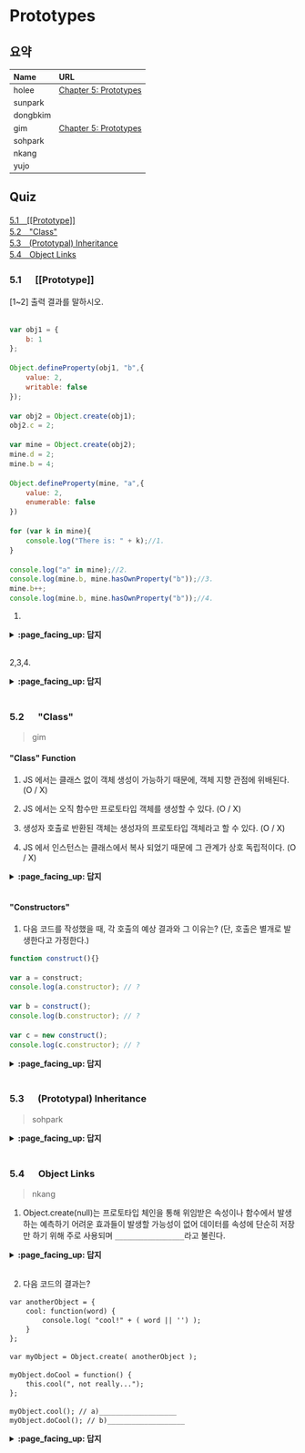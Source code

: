 # Prototypes

## 요약
| Name | URL |
|:---|:---|
| holee | [Chapter 5: Prototypes](https://github.com/hochan222/Everything-in-JavaScript/wiki/Chapter-5:-Prototypes) |
| sunpark |  |
| dongbkim |  |
| gim | [Chapter 5: Prototypes](https://velog.io/@mkitigy/You-Dont-Know-JS-this-Object-Prototypes) |
| sohpark |  |
| nkang |  |
| yujo |  |

## Quiz

[5.1　[[Prototype]]](#51---Prototype)<br>
[5.2　"Class"](#52---Class)<br>
[5.3　(Prototypal) Inheritance](#53---Prototypal-Inheritance)<br>
[5.4　Object Links](#54---Object-Links)<br>

### 5.1 　  [[Prototype]]


[1~2] 출력 결과를 말하시오.
```js

var obj1 = {
	b: 1
};

Object.defineProperty(obj1, "b",{
	value: 2,
	writable: false
});

var obj2 = Object.create(obj1);
obj2.c = 2;

var mine = Object.create(obj2);
mine.d = 2;
mine.b = 4;

Object.defineProperty(mine, "a",{
    value: 2,
    enumerable: false
})

for (var k in mine){
    console.log("There is: " + k);//1.
}

console.log("a" in mine);//2.
console.log(mine.b, mine.hasOwnProperty("b"));//3.
mine.b++;
console.log(mine.b, mine.hasOwnProperty("b"));//4.
```

1.   

<details>
<summary> <b> :page_facing_up: 답지 </b>  </summary>
<div markdown="1">

```shell
There is: d
There is: c
There is: b
```
![mine object](./fig/mine.png)

> the [[Prototype]] chain is consulted, one link at a time...

</div>
</details>
<br>
  
2,3,4.    

<details>
<summary> <b> :page_facing_up: 답지 </b>  </summary>
<div markdown="1">

2. true      
3. 2 false    
4. 2 false   

</div>
</details>
<br>



### 5.2 　  "Class"

> gim

#### "Class" Function

1. JS 에서는 클래스 없이 객체 생성이 가능하기 때문에, 객체 지향 관점에 위배된다. (O / X)

2. JS 에서는 오직 함수만 프로토타입 객체를 생성할 수 있다. (O / X)

3. 생성자 호출로 반환된 객체는 생성자의 프로토타입 객체라고 할 수 있다. (O / X)

4. JS 에서 인스턴스는 클래스에서 복사 되었기 때문에 그 관계가 상호 독립적이다. (O / X)

<details>
<summary> <b> :page_facing_up: 답지 </b>  </summary>
<div markdown="1">

1. JS는 클래스 없이 객체 생성이 가능하기 때문에, 객체 지향 관점에 위배된다. (O / __X__)
> JS 는 객체 지향 언어지만, 클래스 없이 직접 객체가 생성 가능한 독특한 언어이다.

2. JS 에서는 오직 함수만 프로토타입 객체를 생성할 수 있다. (__O__ / X)

3. 생성자 호출로 반환된 객체는 생성자의 프로토타입 객체라고 할 수 있다. (O / __X__)
> 생성자 호출로 반환된 객체는 인스턴스 객체이고, 그 객체는 내부에 생성자 함수의 프로토타입 객체에 대한 링크를 가지고 있다.

4. JS 에서 인스턴스는 클래스에서 복사 되었기 때문에 그 관계가 상호 독립적이다. (O / __X__)
> JS 에서 클래스-인스턴스 는 프로토타입 체인을 통해 프로퍼티를 공유하는 것이기 때문에 서로 연결되어 있다.

</div>
</details>
<br>

#### "Constructors"

1. 다음 코드를 작성했을 때, 각 호출의 예상 결과와 그 이유는? (단, 호출은 별개로 발생한다고 가정한다.)

```js
function construct(){}

var a = construct;
console.log(a.constructor); // ?

var b = construct();
console.log(b.constructor); // ?

var c = new construct();
console.log(c.constructor); // ?
```

<details>
<summary> <b> :page_facing_up: 답지 </b>  </summary>
<div markdown="1">
  
```js
// 1. Function(){}
// 2. Type Error
// 3. construct(){}
```

> 여기서 호출한 .constructor 는 프로토타입 '객체'가 아닌 프로토타입 '링크'(`__proto__`)를 통한 프로퍼티 접근이다. 이 동작은 자신과 연결된 상위 함수의 프로토타입 객체에 접근한다. (해당 프로퍼티가 발견되면 탐색 종료: shadowing)

</div>
</details>
<br>

### 5.3 　  (Prototypal) Inheritance

> sohpark

<details>
<summary> <b> :page_facing_up: 답지 </b>  </summary>
<div markdown="1">



</div>
</details>
<br>

### 5.4 　  Object Links

> nkang

1. Object.create(null)는 프로토타입 체인을 통해 위임받은 속성이나 함수에서 발생하는 예측하기 어려운 효과들이 발생할 가능성이 없어 데이터를 속성에 단순히 저장만 하기 위해 주로 사용되며 `_________________`라고 불린다. 

<details>
<summary> <b> :page_facing_up: 답지 </b>  </summary>
<div markdown="1">

dictionary

</div>
</details>
<br>

2. 다음 코드의 결과는?
```
var anotherObject = {
	cool: function(word) {
		console.log( "cool!" + ( word || '') );
	}
};

var myObject = Object.create( anotherObject );

myObject.doCool = function() {
	this.cool(", not really..."); 
};

myObject.cool(); // a)___________________
myObject.doCool(); // b)___________________
```
<details>
<summary> <b> :page_facing_up: 답지 </b>  </summary>
<div markdown="1">
a) cool!
b) cool!, not really...

</div>
</details>
<br>

